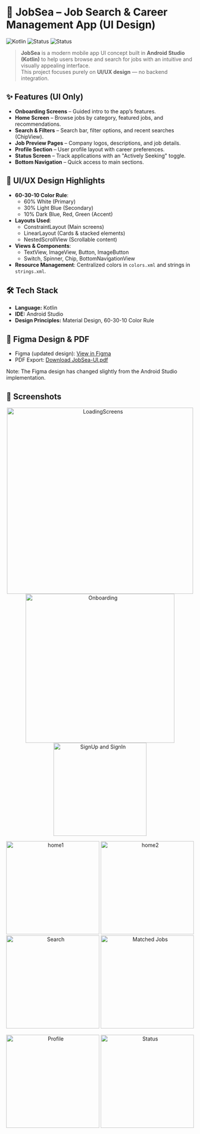 # 📱 JobSea – Job Search & Career Management App (UI Design)

![Kotlin](https://img.shields.io/badge/Kotlin-Android_Studio-orange?style=for-the-badge&logo=kotlin)
![Status](https://img.shields.io/badge/Type-UI_Only-lightgrey?style=for-the-badge)
![Status](https://img.shields.io/badge/Status-Completed-success?style=for-the-badge)

> **JobSea** is a modern mobile app UI concept built in **Android Studio (Kotlin)** to help users browse and search for jobs with an intuitive and visually appealing interface.  
> This project focuses purely on **UI/UX design** — no backend integration.


## ✨ Features (UI Only)
- **Onboarding Screens** – Guided intro to the app’s features.  
- **Home Screen** – Browse jobs by category, featured jobs, and recommendations.  
- **Search & Filters** – Search bar, filter options, and recent searches (ChipView).  
- **Job Preview Pages** – Company logos, descriptions, and job details.  
- **Profile Section** – User profile layout with career preferences.  
- **Status Screen** – Track applications with an "Actively Seeking" toggle.  
- **Bottom Navigation** – Quick access to main sections.


## 🎨 UI/UX Design Highlights
- **60-30-10 Color Rule**:  
  - 60% White (Primary)  
  - 30% Light Blue (Secondary)  
  - 10% Dark Blue, Red, Green (Accent)
- **Layouts Used**:  
  - ConstraintLayout (Main screens)  
  - LinearLayout (Cards & stacked elements)  
  - NestedScrollView (Scrollable content)
- **Views & Components**:  
  - TextView, ImageView, Button, ImageButton  
  - Switch, Spinner, Chip, BottomNavigationView
- **Resource Management**: Centralized colors in `colors.xml` and strings in `strings.xml`.


## 🛠 Tech Stack
- **Language:** Kotlin  
- **IDE:** Android Studio  
- **Design Principles:** Material Design, 60-30-10 Color Rule  


## 🔗 Figma Design & PDF
- Figma (updated design): [View in Figma](https://www.figma.com/design/9aUBCO2ZSLV2UHZvpISDjq/Lab-exam-01?node-id=0-1&t=1K298T9Xrf3YOnLb-1)
- PDF Export: [Download JobSea-UI.pdf](JobSea-UI.pdf)

Note: The Figma design has changed slightly from the Android Studio implementation.

<!-- Replace the placeholder link above and ensure design/JobSea-UI.pdf exists in your repo -->


## 📸 Screenshots

<p align="center">
  <img src="onboarding.png" alt="LoadingScreens" width="500" />
  <img src="on boarding .png" alt="Onboarding" width="400" />
  <img src="signup and signin.png" alt="SignUp and SignIn" width="250" />
</p>
<p align="center">
  <img src="home.png" alt="home1" width="250" />
  <img src="home2.png" alt="home2" width="250" />
  <img src="search.png" alt="Search" width="250" />
  <img src="matched jobs.png" alt="Matched Jobs" width="250" />
</p>
<p align="center">
  <img src="profile.png" alt="Profile" width="250" />
  <img src="my status.png" alt="Status" width="250" />
</p>

<!-- Put your actual images in a /screenshots folder and update filenames if needed -->






